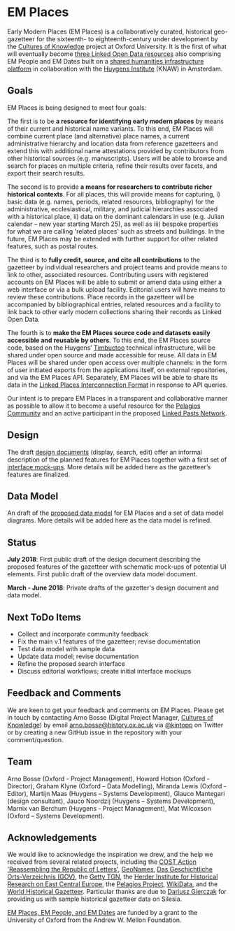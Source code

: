 # EM Places
Early Modern Places (EM Places) is a collaboratively curated, historical geo-gazetteer for the sixteenth- to eighteenth-century under development by the [Cultures of Knowledge][1] project at Oxford University. It is the first of what will eventually become [three Linked Open Data resources][2] also comprising EM People and EM Dates built on a [shared humanities infrastructure platform][3] in collaboration with the [Huygens Institute][4] (KNAW) in Amsterdam. 

## Goals
EM Places is being designed to meet four goals: 

The first is to be __a resource for identifying early modern places__ by means of their current and historical name variants. To this end, EM Places will combine current place (and alternative) place names, a current administrative hierarchy and location data from reference gazetteers and extend this with additional name attestations provided by contributors from other historical sources (e.g. manuscripts). Users will be able to browse and search for places on multiple criteria, refine their results over facets, and export their search results. 

The second is to provide __a means for researchers to contribute richer historical contexts__. For all places, this will provide means for capturing, i) basic data (e.g. names, periods, related resources, bibliography) for the administrative, ecclesiastical, military, and judicial hierarchies associated with a historical place, ii) data on the dominant calendars in use (e.g. Julian calendar – new year starting March 25), as well as iii) bespoke properties for what we are calling 'related places' such as streets and buildings. In the future, EM Places may be extended with further support for other related features, such as postal routes.

The third is to __fully credit, source, and cite all contributions__ to the gazetteer by individual researchers and project teams and provide means to link to other, associated resources. Contributing users with registered accounts on EM Places will be able to submit or amend data using either a web interface or via a bulk upload facility. Editorial users will have means to review these contributions. Place records in the gazetteer will be accompanied by bibliographical entries, related resources and a facility to link back to other early modern collections sharing their records as Linked Open Data.

The fourth is to __make the EM Places source code and datasets easily accessible and reusable by others__. To this end, the EM Places source code, based on the Huygens’ [Timbuctoo][5] technical infrastructure, will be shared under open source and made accessible for reuse. All data in EM Places will be shared under open access over multiple channels: in the form of user initiated exports from the applications itself, on external repositories, and via the EM Places API. Separately, EM Places will be able to share its data in the [Linked Places Interconnection Format][24] in response to API queries. 

Our intent is to prepare EM Places in a transparent and collaborative manner as possible to allow it to become a useful resource for the [Pelagios Community][8] and an active participant in the proposed [Linked Pasts Network][25].

## Design
The draft [design documents][10] (display, search, edit) offer an informal description of the planned features for EM Places together with a first set of [interface mock-ups][21]. More details will be added here as the gazetteer’s features are finalized.

## Data Model
An draft of the [proposed data model][11] for EM Places and a set of data model diagrams. More details will be added here as the data model is refined.

## Status
**July 2018**: First public draft of the design document describing the proposed features of the gazetteer with schematic mock-ups of potential UI elements. First public draft of the overview data model document. 

**March - June 2018**: Private drafts of the gazetter's design document and data model.

## Next ToDo Items
- Collect and incorporate community feedback
- Fix the main v.1 features of the gazetteer; revise documentation
- Test data model with sample data
- Update data model; revise documentation
- Refine the proposed search interface
- Discuss editorial workflows; create initial interface mockups

## Feedback and Comments
We are keen to get your feedback and comments on EM Places. Please get in touch by contacting Arno Bosse (Digital Project Manager, [Cultures of Knowledge][12]) by email [arno.bosse@history.ox.ac.uk][13] via [@kintopp][14] on Twitter or by creating a new GitHub issue in the repository with your comment/question.

## Team
Arno Bosse (Oxford - Project Management), Howard Hotson (Oxford - Director), Graham Klyne (Oxford – Data Modelling), Miranda Lewis (Oxford - Editor), Martijn Maas (Huygens – Systems Development), Glauco Mantegari (design consultant), Jauco Noordzij (Huygens – Systems Development), Marnix van Berchum (Huygens - Project Management), Mat Wilcoxson (Oxford – Systems Development).

## Acknowledgements
We would like to acknowledge the inspiration we drew, and the help we received from several related projects, including the [COST Action 'Reassembling the Republic of Letters'][22], [GeoNames][17], [Das Geschichtliche Orts-Verzeichnis (GOV)][15], the [Getty TGN][16], the [Herder Institute for Historical Research on East Central Europe][20], the [Pelagios Project][8], [WikiData][18], and the [World Historical Gazetteer][19]. Particular thanks are due to [Dariusz Gierczak][23] for providing us with sample historical gazetteer data on Silesia.

[EM Places, EM People, and EM Dates][2] are funded by a grant to the University of Oxford from the Andrew W. Mellon Foundation.

[1]:	culturesofknowledge.org
[2]:	http://www.culturesofknowledge.org/?p=8455
[3]:	https://github.com/HuygensING/timbuctoo
[4]:	https://www.huygens.knaw.nl/?lang=en
[5]:	https://github.com/HuygensING/timbuctoo
[6]:	https://github.com/pelagios/pelagios-cookbook/wiki/Pelagios-Gazetteer-Interconnection-Format
[7]:	https://github.com/pelagios/peripleo
[8]:	http://commons.pelagios.org
[9]:	http://commons.pelagios.org/groups/linked-pasts/forum/topic/from-linking-places-to-a-linked-pasts-network/
[10]:	/design
[11]:	/models
[12]:	http://culturesofknowledge.org
[13]:	mailto:arno.bosse@history.ox.ac.uk
[14]:	http://twitter.com/kintopp
[15]:	http://gov.genealogy.net/search/index
[16]:	https://www.getty.edu/research/tools/vocabularies/tgn/
[17]:	http://geonames.org
[18]:	https://www.wikidata.org
[19]:	http://whgazetteer.org
[20]:	https://www.herder-institut.de/startseite.html
[21]:	/images
[22]:	http://republicofletters.net
[23]:	http://www.republicofletters.net/index.php/portfolio_page/dariusz-gierczak/
[24]: https://github.com/LinkedPasts/lpif
[25]: http://linkedpasts.org
